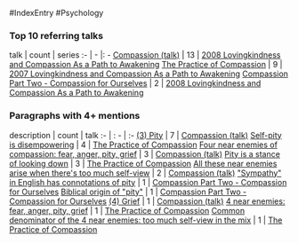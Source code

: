 #IndexEntry #Psychology

### Top 10 referring talks
talk | count | series
:- | - |: -
<a data-href="Compassion (talk)" href="Compassion+%28talk%29" class="internal-link">Compassion (talk)</a> | 13 | <a data-href="2008 Lovingkindness and Compassion As a Path to Awakening" href="2008+Lovingkindness+and+Compassion+As+a+Path+to+Awakening" class="internal-link">2008 Lovingkindness and Compassion As a Path to Awakening</a>
<a data-href="The Practice of Compassion" href="The+Practice+of+Compassion" class="internal-link">The Practice of Compassion</a> | 9 | <a data-href="2007 Lovingkindness and Compassion As a Path to Awakening" href="2007+Lovingkindness+and+Compassion+As+a+Path+to+Awakening" class="internal-link">2007 Lovingkindness and Compassion As a Path to Awakening</a>
<a data-href="Compassion Part Two - Compassion for Ourselves" href="Compassion+Part+Two+-+Compassion+for+Ourselves" class="internal-link">Compassion Part Two - Compassion for Ourselves</a> | 2 | <a data-href="2008 Lovingkindness and Compassion As a Path to Awakening" href="2008+Lovingkindness+and+Compassion+As+a+Path+to+Awakening" class="internal-link">2008 Lovingkindness and Compassion As a Path to Awakening</a>

### Paragraphs with 4+ mentions
description | count | talk
:- | : - | :-
<a aria-label-position="top" aria-label="Compassion (talk) > 3 Pity" data-href="Compassion (talk)#3 Pity" href="Compassion+%28talk%29#3+Pity" class="internal-link">(3) Pity</a> | 7 | <a data-href="Compassion (talk)" href="Compassion+%28talk%29" class="internal-link">Compassion (talk)</a>
<a aria-label-position="top" aria-label="The Practice of Compassion > Self-pity is disempowering" data-href="The Practice of Compassion#Self-pity is disempowering" href="The+Practice+of+Compassion#Self-pity+is+disempowering" class="internal-link">Self-pity is disempowering</a> | 4 | <a data-href="The Practice of Compassion" href="The+Practice+of+Compassion" class="internal-link">The Practice of Compassion</a>
<a aria-label-position="top" aria-label="Compassion (talk) > Four near enemies of compassion fear anger pity grief" data-href="Compassion (talk)#Four near enemies of compassion fear anger pity grief" href="Compassion+%28talk%29#Four+near+enemies+of+compassion+fear+anger+pity+grief" class="internal-link">Four near enemies of compassion: fear, anger, pity, grief</a> | 3 | <a data-href="Compassion (talk)" href="Compassion+%28talk%29" class="internal-link">Compassion (talk)</a>
<a aria-label-position="top" aria-label="The Practice of Compassion > Pity is a stance of looking down" data-href="The Practice of Compassion#Pity is a stance of looking down" href="The+Practice+of+Compassion#Pity+is+a+stance+of+looking+down" class="internal-link">Pity is a stance of looking down</a> | 3 | <a data-href="The Practice of Compassion" href="The+Practice+of+Compassion" class="internal-link">The Practice of Compassion</a>
<a aria-label-position="top" aria-label="Compassion (talk) > All these near enemies arise when theres too much self-view" data-href="Compassion (talk)#All these near enemies arise when there's too much self-view" href="Compassion+%28talk%29#All+these+near+enemies+arise+when+there%27s+too+much+self-view" class="internal-link">All these near enemies arise when there&#x27;s too much self-view</a> | 2 | <a data-href="Compassion (talk)" href="Compassion+%28talk%29" class="internal-link">Compassion (talk)</a>
<a aria-label-position="top" aria-label="Compassion Part Two - Compassion for Ourselves > Sympathy in English has connotations of pity" data-href="Compassion Part Two - Compassion for Ourselves#Sympathy in English has connotations of pity" href="Compassion+Part+Two+-+Compassion+for+Ourselves#%22Sympathy%22+in+English+has+connotations+of+pity" class="internal-link">&quot;Sympathy&quot; in English has connotations of pity</a> | 1 | <a data-href="Compassion Part Two - Compassion for Ourselves" href="Compassion+Part+Two+-+Compassion+for+Ourselves" class="internal-link">Compassion Part Two - Compassion for Ourselves</a>
<a aria-label-position="top" aria-label="Compassion Part Two - Compassion for Ourselves > Biblical origin of pity" data-href="Compassion Part Two - Compassion for Ourselves#Biblical origin of pity" href="Compassion+Part+Two+-+Compassion+for+Ourselves#Biblical+origin+of+%22pity%22" class="internal-link">Biblical origin of &quot;pity&quot;</a> | 1 | <a data-href="Compassion Part Two - Compassion for Ourselves" href="Compassion+Part+Two+-+Compassion+for+Ourselves" class="internal-link">Compassion Part Two - Compassion for Ourselves</a>
<a aria-label-position="top" aria-label="Compassion (talk) > 4 Grief" data-href="Compassion (talk)#4 Grief" href="Compassion+%28talk%29#4+Grief" class="internal-link">(4) Grief</a> | 1 | <a data-href="Compassion (talk)" href="Compassion+%28talk%29" class="internal-link">Compassion (talk)</a>
<a aria-label-position="top" aria-label="The Practice of Compassion > 4 near enemies fear anger pity grief" data-href="The Practice of Compassion#4 near enemies fear anger pity grief" href="The+Practice+of+Compassion#4+near+enemies+fear+anger+pity+grief" class="internal-link">4 near enemies: fear, anger, pity, grief</a> | 1 | <a data-href="The Practice of Compassion" href="The+Practice+of+Compassion" class="internal-link">The Practice of Compassion</a>
<a aria-label-position="top" aria-label="The Practice of Compassion > Common denominator of the 4 near enemies too much self-view in the mix" data-href="The Practice of Compassion#Common denominator of the 4 near enemies too much self-view in the mix" href="The+Practice+of+Compassion#Common+denominator+of+the+4+near+enemies+too+much+self-view+in+the+mix" class="internal-link">Common denominator of the 4 near enemies: too much self-view in the mix</a> | 1 | <a data-href="The Practice of Compassion" href="The+Practice+of+Compassion" class="internal-link">The Practice of Compassion</a>

